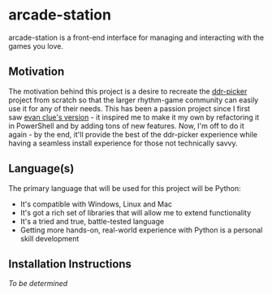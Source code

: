 # arcade-station
arcade-station is a front-end interface for managing and interacting with the games you love.

## Motivation
The motivation behind this project is a desire to recreate the [ddr-picker](https://github.com/dtammam/ddr-picker) project from scratch so that the larger rhythm-game community can easily use it for any of their needs. This has been a passion project since I first saw [evan clue's version](https://github.com/evanclue/ddr-picker) - it inspired me to make it my own by refactoring it in PowerShell and by adding tons of new features. Now, I'm off to do it again - by the end, it'll provide the best of the ddr-picker experience while having a seamless install experience for those not technically savvy.

## Language(s)
The primary language that will be used for this project will be Python:
- It's compatible with Windows, Linux and Mac
- It's got a rich set of libraries that will allow me to extend functionality
- It's a tried and true, battle-tested language
- Getting more hands-on, real-world experience with Python is a personal skill development

## Installation Instructions
*To be determined*